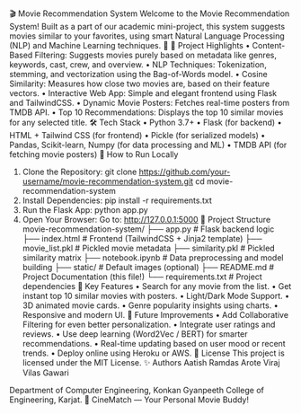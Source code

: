🎬 Movie Recommendation System
Welcome to the Movie Recommendation System!
Built as a part of our academic mini-project, this system suggests movies similar to your favorites, using smart Natural Language Processing (NLP) and Machine Learning techniques. 🚀
📌 Project Highlights
•	Content-Based Filtering: Suggests movies purely based on metadata like genres, keywords, cast, crew, and overview.
•	NLP Techniques: Tokenization, stemming, and vectorization using the Bag-of-Words model.
•	Cosine Similarity: Measures how close two movies are, based on their feature vectors.
•	Interactive Web App: Simple and elegant frontend using Flask and TailwindCSS.
•	Dynamic Movie Posters: Fetches real-time posters from TMDB API.
•	Top 10 Recommendations: Displays the top 10 similar movies for any selected title.
🛠️ Tech Stack
•	Python 3.7+
•	Flask (for backend)
•	HTML + Tailwind CSS (for frontend)
•	Pickle (for serialized models)
•	Pandas, Scikit-learn, Numpy (for data processing and ML)
•	TMDB API (for fetching movie posters)
🚀 How to Run Locally
1.	Clone the Repository:
   git clone https://github.com/your-username/movie-recommendation-system.git
   cd movie-recommendation-system
2.	Install Dependencies:
   pip install -r requirements.txt
3.	Run the Flask App:
   python app.py
4.	Open Your Browser:
   Go to: http://127.0.0.1:5000
📂 Project Structure
movie-recommendation-system/
├── app.py                 # Flask backend logic
├── index.html              # Frontend (TailwindCSS + Jinja2 template)
├── movie_list.pkl          # Pickled movie metadata
├── similarity.pkl          # Pickled similarity matrix
├── notebook.ipynb          # Data preprocessing and model building
├── static/                 # Default images (optional)
├── README.md               # Project Documentation (this file!)
└── requirements.txt        # Project dependencies
🎯 Key Features
•	Search for any movie from the list.
•	Get instant top 10 similar movies with posters.
•	Light/Dark Mode Support.
•	3D animated movie cards.
•	Genre popularity insights using charts.
•	Responsive and modern UI.
🧠 Future Improvements
•	Add Collaborative Filtering for even better personalization.
•	Integrate user ratings and reviews.
•	Use deep learning (Word2Vec / BERT) for smarter recommendations.
•	Real-time updating based on user mood or recent trends.
•	Deploy online using Heroku or AWS.
📜 License
This project is licensed under the MIT License.
✨ Authors
Aatish Ramdas Arote 
Viraj Vilas Gawari 

Department of Computer Engineering,
Konkan Gyanpeeth College of Engineering, Karjat.
🌟 CineMatch — Your Personal Movie Buddy!
